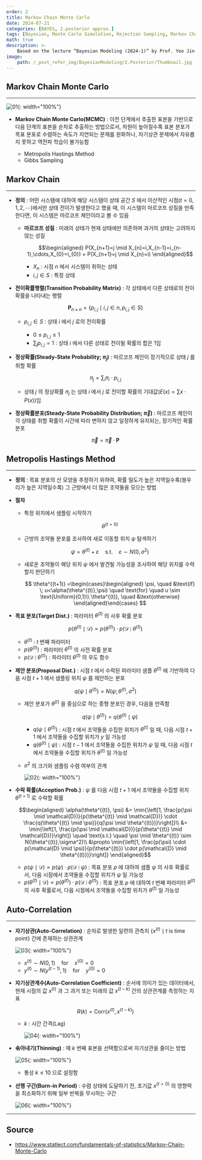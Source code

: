 ```yaml
---
order: 2
title: Markov Chain Monte Carlo
date: 2024-07-21
categories: [BAYES, 2.posterior approx.]
tags: [Bayesian, Monte Carlo Simulation, Rejection Sampling, Markov Chain, Markov Chain Monte Carlo]
math: true
description: >-
    Based on the lecture “Bayesian Modeling (2024-1)” by Prof. Yeo Jin Chung, Dept. of AI, Big Data & Management, College of Business Administration, Kookmin Univ.
image:
    path: /_post_refer_img/BayesianModeling/2.Posterior/Thumbnail.jpg
---
```


## Markov Chain Monte Carlo
-----

![01](/_post_refer_img/BayesianModeling/2.Posterior/02-01.png){: width="100%"}

- **Markov Chain Monte Carlo(MCMC)** : 이전 단계에서 추출한 표본을 기반으로 다음 단계의 표본을 순차로 추출하는 방법으로서, 차원이 높아질수록 표본 분포가 목표 분포로 수렴하는 속도가 지연되는 문제를 완화하나, 자기상관 문제에서 자유롭지 못하고 역전파 학습이 불가능함

    - Metropolis Hastings Method
    - Gibbs Sampling

## Markov Chain
-----

- **정의** : 어떤 시스템에 대하여 해당 시스템이 상태 공간 $S$ 에서 이산적인 시점($t=0,1,2,\cdots$)에서만 상태 전이가 발생한다고 했을 때, 이 시스템이 마르코프 성질을 만족한다면, 이 시스템은 마르코프 체인이라고 볼 수 있음

    - **마르코프 성질** : 미래의 상태가 현재 상태에만 의존하며 과거의 상태는 고려하지 않는 성질

        $$\begin{aligned}
        P(X_{n+1}=j \mid X_{n}=i,X_{n-1}=i_{n-1},\cdots,X_{0}=i_{0}) = P(X_{n+1}=j \mid X_{n}=i)
        \end{aligned}$$

        - $X_{n}$ : 시점 $n$ 에서 시스템이 취하는 상태
        - $i,j \in S$ : 특정 상태

- **전이확률행렬(Transition Probability Matrix)** : 각 상태에서 다른 상태로의 전이 확률을 나타내는 행렬

    $$
    \mathbf{P}_{n \times n} = \{p_{i,j} \mid i,j \in n, p_{i,j} \in S\}
    $$

    - $p_{i,j} \in S$ : 상태 $i$ 에서 $j$ 로의 전이확률

        - $0 \le p_{i,j} \le 1$
        - $\sum_{j}{p_{i,j}}=1$ : 상태 $i$ 에서 다른 상태로 전이될 확률의 합은 1임

- **정상확률(Steady-State Probability; $\pi_{j}$)** : 마르코프 체인이 장기적으로 상태 $j$ 를 취할 확률

    $$
    \pi_{j}=\sum_{i}{\pi_{i}\cdot p_{i,j}}
    $$

    - 상태 $j$ 의 정상확률 $\pi_{j}$ 는 상태 $i$ 에서 $j$ 로 전이할 확률의 기대값($E(x)=\sum{x\cdot P(x)}$)임

- **정상확률분포(Steady-State Probability Distribution; $\overrightarrow{\pi}$)** : 마르코프 체인이 각 상태를 취할 확률이 시간에 따라 변하지 않고 일정하게 유지되는, 장기적인 확률 분포

    $$
    \overrightarrow{\pi}=\overrightarrow{\pi}\cdot\mathbf{P}
    $$

## Metropolis Hastings Method
-----

- **정의** : 목표 분포의 산 모양을 추정하기 위하여, 확률 밀도가 높은 지역일수록(봉우리가 높은 지역일수록) 그 근방에서 더 많은 조약돌을 모으는 방법

- **절차**
    - 특정 위치에서 샘플링 시작하기

        $$
        \theta^{(t=0)}
        $$

    - 근방의 조약돌 분포를 조사하여 새로 이동할 위치 $\psi$ 탐색하기

        $$
        \psi=\theta^{(t)}+\varepsilon \quad \text{s.t.} \quad \varepsilon \sim N(0, \sigma^2)
        $$

    - 새로운 조약돌이 해당 위치 $\psi$ 에서 발견될 가능성을 조사하여 해당 위치를 수락할지 판단하기

        $$
        \theta^{(t+1)}
        =\begin{cases}\begin{aligned}
        \psi, \quad &\text{if} \; u<\alpha(\theta^{(t)},\psi) \quad \text{for} \quad u \sim \text{Uniform}(0,1)\\
        \theta^{(t)}, \quad &\text{otherwise}
        \end{aligned}\end{cases}
        $$

- **목표 분포(Target Dist.)** : 파라미터 $\theta^{(t)}$ 의 사후 확률 분포

    $$
    p(\theta^{(t)}\mid \mathcal{D}) \propto p(\theta^{(t)}) \cdot p(\mathcal{D} \mid \theta^{(t)})
    $$

    - $\theta^{(t)}$ : $t$ 번째 파라미터
    - $p(\theta^{(t)})$ : 파라미터 $\theta^{(t)}$ 의 사전 확률 분포
    - $p(\mathcal{D} \mid \theta^{(t)})$ : 파라미터 $\theta^{(t)}$ 의 우도 함수

- **제안 분포(Proposal Dist.)** : 시점 $t$ 에서 수락된 파라미터 샘플 $\theta^{(t)}$ 에 기반하여 다음 시점 $t+1$ 에서 샘플링 위치 $\psi$ 를 제안하는 분포

    $$
    q(\psi \mid \theta^{(t)}) = N(\psi;\theta^{(t)},\sigma^2)
    $$

    - 제안 분포가 $\theta^{(t)}$ 을 중심으로 하는 종형 분포인 경우, 다음을 만족함

        $$
        q(\psi \mid \theta^{(t)}) = q(\theta^{(t)} \mid \psi)
        $$

        - $q(\psi \mid \theta^{(t)})$ : 시점 $t$ 에서 조약돌을 수집한 위치가 $\theta^{(t)}$ 일 때, 다음 시점 $t+1$ 에서 조약돌을 수집할 위치가 $y$ 일 가능성
        - $q(\theta^{(t)} \mid \psi)$ : 시점 $t-1$ 에서 조약돌을 수집한 위치가 $\psi$ 일 때, 다음 시점 $t$ 에서 조약돌을 수집할 위치가 $\theta^{(t)}$ 일 가능성

    - $\sigma^2$ 의 크기와 샘플링 수렴 여부의 관계

        ![02](/_post_refer_img/BayesianModeling/2.Posterior/02-02.png){: width="100%"}

- **수락 확률(Acception Prob.)** : $\psi$ 를 다음 시점 $t+1$ 에서 조약돌을 수집할 위치 $\theta^{(t+1)}$ 로 수락할 확률

    $$\begin{aligned}
    \alpha(\theta^{(t)}, \psi)
    &= \min{\left[1, \frac{p(\psi \mid \mathcal{D})}{p(\theta^{(t)} \mid \mathcal{D})} \cdot \frac{q(\theta^{(t)} \mid \psi)}{q(\psi \mid \theta^{(t)})}\right]}\\
    &= \min{\left[1, \frac{p(\psi \mid \mathcal{D})}{p(\theta^{(t)} \mid \mathcal{D})}\right]} \quad \text{s.t.} \quad \psi \mid \theta^{(t)} \sim N(\theta^{(t)},\sigma^2)\\
    &\propto \min{\left[1, \frac{p(\psi) \cdot p(\mathcal{D} \mid \psi)}{p(\theta^{(t)}) \cdot p(\mathcal{D} \mid \theta^{(t)})}\right]}
    \end{aligned}$$

    - $p(\psi \mid \mathcal{D}) \propto p(\psi) \cdot p(\mathcal{D} \mid \psi)$ : 목표 분포 $p$ 에 대하여 샘플 $\psi$ 의 사후 확률로서, 다음 시점에서 조약돌을 수집할 위치가 $\psi$ 일 가능성
    - $p(\theta^{(t)} \mid \mathcal{D}) \propto p(\theta^{(t)}) \cdot p(\mathcal{D} \mid \theta^{(t)})$ : 목표 분포 $p$ 에 대하여 $t$ 번째 파라미터 $\theta^{(t)}$ 의 사후 확률로서, 다음 시점에서 조약돌을 수집할 위치가 $\theta^{(t)}$ 일 가능성

## Auto-Correlation
-----

- **자기상관(Auto-Correlation)** : 순차로 발생한 일련의 관측치 $\{x^{(t)} \mid t\text{ is time point}\}$ 간에 존재하는 상관관계

    ![03](/_post_refer_img/BayesianModeling/2.Posterior/02-03.png){: width="100%"}

    - $x^{(t)} \sim N(0,1) \quad \text{for} \quad x^{(0)} = 0$
    - $y^{(t)} \sim N(y^{(t-1)},1) \quad \text{for} \quad y^{(0)} = 0$

- **자기상관계수(Auto-Correlation Coefficient)** : 순서에 의미가 있는 데이터에서, 현재 시점의 값 $x^{(t)}$ 과 그 과거 또는 미래의 값 $x^{(t-k)}$ 간의 상관관계를 측정하는 지표

    $$
    R(k)=\text{Corr}(x^{(t)},x^{(t-k)})
    $$

    - $k$ : 시간 간격(Lag)

        ![04](/_post_refer_img/BayesianModeling/2.Posterior/02-04.png){: width="100%"}

- **솎아내기(Thinning)** : 매 $k$ 번째 표본을 선택함으로써 자기상관을 줄이는 방법

    ![05](/_post_refer_img/BayesianModeling/2.Posterior/02-05.png){: width="100%"}

    - 통상 $k \le 10$ 으로 설정함

- **선행 구간(Burn-in Period)** : 수렴 상태에 도달하기 전, 초기값 $x^{(t=0)}$ 의 영향력을 최소화하기 위해 일부 반복을 무시하는 구간

    ![06](/_post_refer_img/BayesianModeling/2.Posterior/02-06.png){: width="100%"}

-----

## Source

- https://www.statlect.com/fundamentals-of-statistics/Markov-Chain-Monte-Carlo